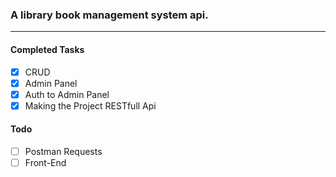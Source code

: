 ### A library book management system api.

---

#### Completed Tasks ####
- [x] CRUD
- [x] Admin Panel
- [x] Auth to Admin Panel
- [x] Making the Project RESTfull Api

#### Todo ####
- [ ] Postman Requests
- [ ] Front-End 